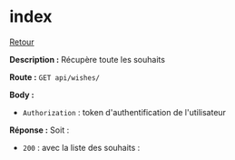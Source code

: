 # index
[Retour](./Wishes.md)

**Description :**
Récupère toute les souhaits

**Route :** `GET api/wishes/`

**Body :**
- `Authorization` : token d'authentification de l'utilisateur

**Réponse :**
Soit : 
- `200` : avec la liste des souhaits : 
